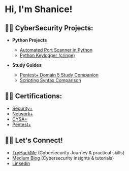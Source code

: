 <h1>Hi, I'm Shanice! 



<h2>👨‍💻 CyberSecurity Projects:</h2>

- <b>Python Projects</b>
  - [Automated Port Scanner in Python](https://github.com/keels1988/Automated-Port-Scanner)
  - [Python Keylogger (cringe)](https://github.com/keels1988/python-keylogger)

- <b>Study Guides</b>
  - [Pentest+ Domain 5 Study Companion](https://github.com/keels1988/Pentest--domain5-companion)
  - [Scripting Syntax Comparison](https://github.com/keels1988/Scripting-syntax-comparison)
  
   

  


<h2>👨‍💻 Certifications: </h2>

  - [Security+](https://www.credly.com/badges/774fd1e9-b6ce-4060-ba22-007683c6d61c/public_url)
  - [Network+](https://www.credly.com/badges/3cd97f47-9829-4428-8a9b-12420cff33c9/public_url)
  - [CYSA+](https://www.credly.com/badges/89818e30-d1d8-44e9-b8f9-ff52e95271ec/public_url)
  - [Pentest+](https://www.credly.com/badges/4750ad1a-b313-40d6-b3c7-b870ca101cca/public_url)

<h2>👨‍💻 Let's Connect!</h2>

 - [TryHackMe](https://tryhackme.com/p/Sleek1337) (Cybersecurity Journey & practical skills)
 - [Medium Blog](https://medium.com/@keels70) (Cybersecurity insights & tutorials)
 - [Linkedin](https://linkedin.com/in/shanice-l-209645306)
